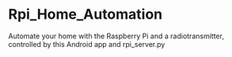 # Rpi_Home_Automation
Automate your home with the Raspberry Pi and a radiotransmitter, controlled by this Android app and rpi_server.py
